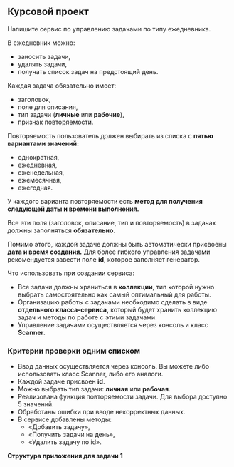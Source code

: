 ## Курсовой проект

Напишите сервис по управлению задачами по типу ежедневника.

В ежедневник можно:

- заносить задачи,
- удалять задачи,
- получать список задач на предстоящий день.

Каждая задача обязательно имеет:

- заголовок,
- поле для описания,
- тип задачи (**личные** или **рабочие**),
- признак повторяемости.

Повторяемость пользователь должен выбирать из списка с **пятью вариантами значений:**

- однократная,
- ежедневная,
- еженедельная,
- ежемесячная,
- ежегодная.

У каждого варианта повторяемости есть **метод для получения следующей даты и времени выполнения.**

Все эти поля (заголовок, описание, тип и повторяемость) в задачах должны заполняться **обязательно.**

Помимо этого, каждой задаче должны быть автоматически присвоены **дата и время создания.** Для более гибкого управления задачами рекомендуется завести поле **id**, которое заполняет генератор.

Что использовать при создании сервиса:

- Все задачи должны храниться в **коллекции**, тип которой нужно выбрать самостоятельно как самый оптимальный для работы.
- Организацию работы с задачами необходимо сделать в виде **отдельного класса-сервиса,** который будет хранить коллекцию задач и методы по работе с этими задачами.
- Управление задачами осуществляется через консоль и класс **Scanner**.

### Критерии проверки одним списком

- Ввод данных осуществляется через консоль. Вы можете либо использовать класс Scanner, либо его аналоги.
- Каждой задаче присвоен **id**.
- Можно выбрать тип задачи: **личная** или **рабочая**.
- Реализована функция повторяемости задачи. Для выбора доступно 5 значений.
- Обработаны ошибки при вводе некорректных данных.
- В сервисе добавлены методы:
    - «Добавить задачу»,
    - «Получить задачи на день»,
    - «Удалить задачу по id».

**Структура приложения для задачи 1**